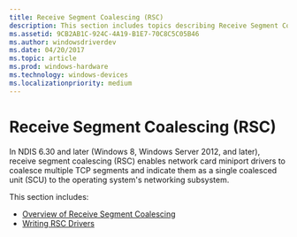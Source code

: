 ```yaml
---
title: Receive Segment Coalescing (RSC)
description: This section includes topics describing Receive Segment Coalescing (RSC) in NDIS 6.30 and later
ms.assetid: 9CB2AB1C-924C-4A19-B1E7-70C8C5C05B46
ms.author: windowsdriverdev
ms.date: 04/20/2017
ms.topic: article
ms.prod: windows-hardware
ms.technology: windows-devices
ms.localizationpriority: medium
---
```


# Receive Segment Coalescing (RSC)


In NDIS 6.30 and later (Windows 8, Windows Server 2012, and later), receive segment coalescing (RSC) enables network card miniport drivers to coalesce multiple TCP segments and indicate them as a single coalesced unit (SCU) to the operating system's networking subsystem.

This section includes:

-   [Overview of Receive Segment Coalescing](overview-of-receive-segment-coalescing.md)
-   [Writing RSC Drivers](writing-rsc-drivers.md)

 

 






